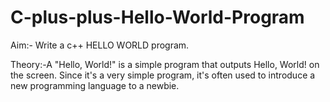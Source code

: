 # C-plus-plus-Hello-World-Program

Aim:- Write a c++ HELLO WORLD program.

Theory:-A "Hello, World!" is a simple program that outputs Hello, World! on the screen. Since it's a very simple program, it's often used to introduce a new programming language to a newbie.
